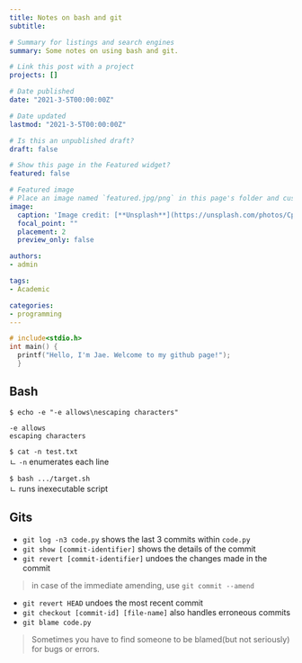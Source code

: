 ```yaml
---
title: Notes on bash and git
subtitle: 

# Summary for listings and search engines
summary: Some notes on using bash and git.

# Link this post with a project
projects: []

# Date published
date: "2021-3-5T00:00:00Z"

# Date updated
lastmod: "2021-3-5T00:00:00Z"

# Is this an unpublished draft?
draft: false

# Show this page in the Featured widget?
featured: false

# Featured image
# Place an image named `featured.jpg/png` in this page's folder and customize its options here.
image:
  caption: 'Image credit: [**Unsplash**](https://unsplash.com/photos/CpkOjOcXdUY)'
  focal_point: ""
  placement: 2
  preview_only: false

authors:
- admin

tags:
- Academic

categories:
- programming
---
```


```c
# include<stdio.h>
int main() {
  printf("Hello, I'm Jae. Welcome to my github page!");
  }
```

<h2>Bash</h2>

`$ echo -e "-e allows\nescaping characters"`

```
-e allows
escaping characters
```

`$ cat -n test.txt`\
ㄴ `-n` enumerates each line

`$ bash .../target.sh`\
ㄴ runs inexecutable script

<h2>Gits</h2>

* `git log -n3 code.py` shows the last 3 commits within `code.py`
* `git show [commit-identifier]` shows the details of the commit
* `git revert [commit-identifier]` undoes the changes made in the commit
> in case of the immediate amending, use `git commit --amend`
* `git revert HEAD` undoes the most recent commit
* `git checkout [commit-id] [file-name]` also handles erroneous commits
* `git blame code.py`
> Sometimes you have to find someone to be blamed(but not seriously) for bugs or errors.